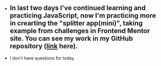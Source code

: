 - ## In last two days I've continued learning and practicing JavaScript, now I'm practicing more in crearting the "splitter app(mini)", taking example from challenges in Frontend Mentor site. You can see my work in my GitHub repository ([link](https://github.com/CristianMicicoi/JS.git) here).
- I don't have questions for today.